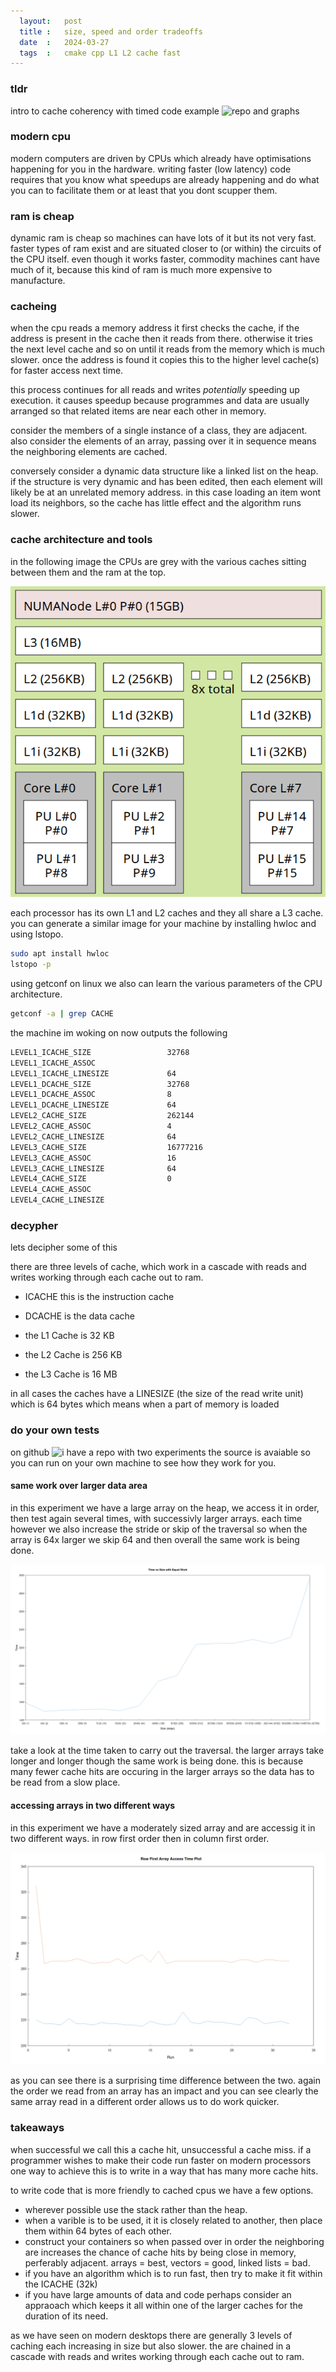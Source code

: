 ```yaml
---
  layout:   post
  title :   size, speed and order tradeoffs  
  date  :   2024-03-27  
  tags  :   cmake cpp L1 L2 cache fast  
---
```



### tldr

intro to cache coherency with timed code example ![repo](https://github.com/seanbutler/cache-speed-tests) and graphs 

### modern cpu

modern computers are driven by CPUs which already have optimisations happening for you in the hardware. writing faster (low latency) code requires that you know what speedups are already happening and do what you can to facilitate them or at least that you dont scupper them.

### ram is cheap

dynamic ram is cheap so machines can have lots of it but its not very fast. faster types of ram exist and are situated closer to (or within) the circuits of the CPU itself. even though it works faster, commodity machines cant have much of it, because this kind of ram is much more expensive to manufacture. 

### cacheing

when the cpu reads a memory address it first checks the cache, if the address is present in the cache then it reads from there. otherwise it tries the next level cache and so on until it reads from the memory which is much slower. once the address is found it copies this to the higher level cache(s) for faster access next time.

this process continues for all reads and writes _potentially_ speeding up execution. it causes speedup because programmes and data are usually arranged so that related items are near each other in memory.

consider the members of a single instance of a class, they are adjacent. also consider the elements of an array, passing over it in sequence means the neighboring elements are cached.

conversely consider a dynamic data structure like a linked list on the heap. if the structure is very dynamic and has been edited, then each element will likely be at an unrelated memory address. in this case loading an item wont load its neighbors, so the cache has little effect and the algorithm runs slower. 


### cache architecture and tools

in the following image the CPUs are grey with the various caches sitting between them and the ram at the top. 

![cache architecture image](/images/cache-image.png)

each processor has its own L1 and L2 caches and they all share a L3 cache. you can generate a similar image for your machine by installing hwloc and using lstopo.

~~~bash
sudo apt install hwloc
lstopo -p
~~~

using getconf on linux we also can learn the various parameters of the CPU architecture.

~~~ bash
getconf -a | grep CACHE
~~~

the machine im woking on now outputs the following

~~~ txt
LEVEL1_ICACHE_SIZE                 32768
LEVEL1_ICACHE_ASSOC                
LEVEL1_ICACHE_LINESIZE             64
LEVEL1_DCACHE_SIZE                 32768
LEVEL1_DCACHE_ASSOC                8
LEVEL1_DCACHE_LINESIZE             64
LEVEL2_CACHE_SIZE                  262144
LEVEL2_CACHE_ASSOC                 4
LEVEL2_CACHE_LINESIZE              64
LEVEL3_CACHE_SIZE                  16777216
LEVEL3_CACHE_ASSOC                 16
LEVEL3_CACHE_LINESIZE              64
LEVEL4_CACHE_SIZE                  0
LEVEL4_CACHE_ASSOC                 
LEVEL4_CACHE_LINESIZE          
~~~


### decypher

lets decipher some of this

there are three levels of cache, which work in a cascade with reads and writes working through each cache out to ram.


- ICACHE this is the instruction cache
- DCACHE is the data cache


- the L1 Cache is 32 KB
- the L2 Cache is 256 KB
- the L3 Cache is 16 MB

in all cases the caches have a LINESIZE (the size of the read write unit) which is 64 bytes which means when a part of memory is loaded


### do your own tests

on github ![i have a repo](https://github.com/seanbutler/cache-speed-tests) with two experiments the source is avaiable so you can run on your own machine to see how they work for you.

####  same work over larger data area

in this experiment we have a large array on the heap, we access it in order, then test again several times, with successivly larger arrays. each time however we also increase the stride or skip of the traversal so when the array is 64x larger we skip 64 and then overall the same work is being done.

![chart showing two horizontal lines](/images/cache-size-skip.png)

take a look at the time taken to carry out the traversal. the larger arrays take longer and longer though the same work is being done. this is because many fewer cache hits are occuring in the larger arrays so the data has to be read from a slow place.

#### accessing arrays in two different ways

in this experiment we have a moderately sized array and are accessig it in two different ways. in row first order then in column first order.

![chart showing two horizontal-ish lines](/images/cache-row-col-exp.png)

as you can see there is a surprising time difference between the two. again the order we read from an array has an impact and you can see clearly the same array read in a different order allows us to do work quicker.


### takeaways

when successful we call this a cache hit, unsuccessful a cache miss. if a programmer wishes to make their code run faster on modern processors one way to achieve this is to write in a way that has many more cache hits. 

to write code that is more friendly to cached cpus we have a few options.

- wherever possible use the stack rather than the heap.
- when a varible is to be used, it it is closely related to another, then place them within 64 bytes of each other.
- construct your containers so when passed over in order the neighboring are increases the chance of cache hits by being close in memory, perferably adjacent. arrays = best, vectors = good, linked lists = bad.
- if you have an algorithm which is to run fast, then try to make it fit within the ICACHE (32k)
- if you have large amounts of data and code perhaps consider an appraoach which keeps it all within one of the larger caches for the duration of its need.













as we have seen on modern desktops there are generally 3 levels of caching each increasing in size but also slower. the are chained in a cascade with reads and writes working through each cache out to ram.
